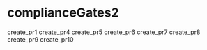 # complianceGates2
create_pr1
create_pr4
create_pr5
create_pr6
create_pr7
create_pr8
create_pr9
create_pr10
